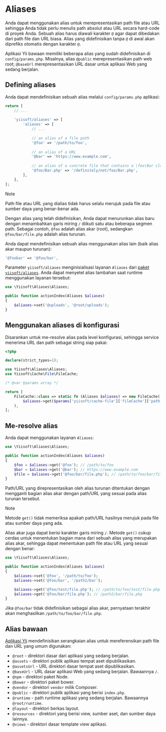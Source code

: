 # Aliases

Anda dapat menggunakan alias untuk merepresentasikan path file atau URL
sehingga Anda tidak perlu menulis path absolut atau URL secara hard-code di
proyek Anda. Sebuah alias harus diawali karakter `@` agar dapat dibedakan
dari path file dan URL biasa. Alias yang
didefinisikan tanpa `@` di awal akan diprefiks otomatis dengan karakter `@`.

Aplikasi Yii bawaan memiliki beberapa alias yang sudah didefinisikan di
`config/params.php`. Misalnya, alias `@public` merepresentasikan
path web root; `@baseUrl` merepresentasikan URL dasar untuk aplikasi Web
yang sedang berjalan.

## Defining aliases <span id="defining-aliases"></span>

Anda dapat mendefinisikan sebuah alias melalui `config/params.php` aplikasi:

```php
return [
    // ...
    
    'yiisoft/aliases' => [
        'aliases' => [
            // ...
        
            // an alias of a file path
            '@foo' => '/path/to/foo',
        
            // an alias of a URL
            '@bar' => 'https://www.example.com',
        
            // an alias of a concrete file that contains a \foo\Bar class 
            '@foo/Bar.php' => '/definitely/not/foo/Bar.php',
        ],
    ],
];
```

> [!NOTE]
> Path file atau URL yang dialias tidak harus selalu merujuk pada file atau sumber daya yang benar-benar ada.

Dengan alias yang telah didefinisikan, Anda dapat menurunkan alias baru
dengan menambahkan garis miring `/` diikuti satu atau beberapa segmen path.
Sebagai contoh, `@foo` adalah alias akar (root), sedangkan
`@foo/bar/file.php` adalah alias turunan.

Anda dapat mendefinisikan sebuah alias menggunakan alias lain (baik alias
akar maupun turunan):

```php
'@foobar' => '@foo/bar',
```

Parameter `yiisoft/aliases` menginisialisasi layanan `Aliases` dari [paket
`yiisoft/aliases`](https://github.com/yiisoft/aliases).
Anda dapat menyetel alias tambahan saat runtime menggunakan layanan
tersebut:

```php
use \Yiisoft\Aliases\Aliases;

public function actionIndex(Aliases $aliases)
{
    $aliases->set('@uploads', '@root/uploads');
}
```

## Menggunakan aliases di konfigurasi <span id="using-aliases-in-configuration"></span>

Disarankan untuk me-resolve alias pada level konfigurasi, sehingga service
menerima URL dan path sebagai string siap pakai:

```php
<?php

declare(strict_types=1);

use Yiisoft\Aliases\Aliases;
use Yiisoft\Cache\File\FileCache;

/* @var $params array */

return [
    FileCache::class => static fn (Aliases $aliases) => new FileCache(
        $aliases->get($params['yiisoft/cache-file']['fileCache']['path'])
    ),
];
```

## Me-resolve alias <span id="resolving-aliases"></span>

Anda dapat menggunakan layanan `Aliases`:

```php
use \Yiisoft\Aliases\Aliases;

public function actionIndex(Aliases $aliases)
{
    $foo = $aliases->get('@foo'); // /path/to/foo
    $bar = $aliases->get('@bar'); // https://www.example.com
    $file = $aliases->get('@foo/bar/file.php'); // /path/to/foo/bar/file.php
}
```

Path/URL yang direpresentasikan oleh alias turunan ditentukan dengan
mengganti bagian alias akar dengan path/URL yang sesuai
pada alias turunan tersebut.

> [!NOTE]
> Metode `get()` tidak memeriksa apakah path/URL hasilnya merujuk pada file atau sumber daya yang ada.


Alias akar juga dapat berisi karakter garis miring `/`. Metode `get()` cukup
cerdas untuk menentukan bagian mana
dari sebuah alias yang merupakan alias akar, sehingga dapat menentukan path
file atau URL yang sesuai dengan benar:

```php
use \Yiisoft\Aliases\Aliases;

public function actionIndex(Aliases $aliases)
{
    $aliases->set('@foo', '/path/to/foo');
    $aliases->set('@foo/bar', '/path2/bar');

    $aliases->get('@foo/test/file.php'); // /path/to/foo/test/file.php
    $aliases->get('@foo/bar/file.php'); // /path2/bar/file.php
} 
```

Jika `@foo/bar` tidak didefinisikan sebagai alias akar, pernyataan terakhir
akan menghasilkan `/path/to/foo/bar/file.php`.


## Alias bawaan <span id="predefined-aliases"></span>

[Aplikasi Yii](https://github.com/yiisoft/app) mendefinisikan serangkaian
alias untuk mereferensikan path file dan URL yang umum digunakan:

- `@root` - direktori dasar dari aplikasi yang sedang berjalan.
- `@assets` - direktori publik aplikasi tempat aset dipublikasikan.
- `@assetsUrl` - URL direktori dasar tempat aset dipublikasikan.
- `@baseUrl` - URL dasar aplikasi Web yang sedang berjalan. Bawaannya `/`.
- `@npm` - direktori paket Node.
- `@bower` - direktori paket bower.
- `@vendor` - direktori `vendor` milik Composer.
- `@public` - direktori publik aplikasi yang berisi `index.php`.
- `@runtime` - path runtime aplikasi yang sedang berjalan. Bawaannya
  `@root/runtime`.
- `@layout` - direktori berkas layout.
- `@resources` - direktori yang berisi view, sumber aset, dan sumber daya
  lainnya.
- `@views` - direktori dasar template view aplikasi.
